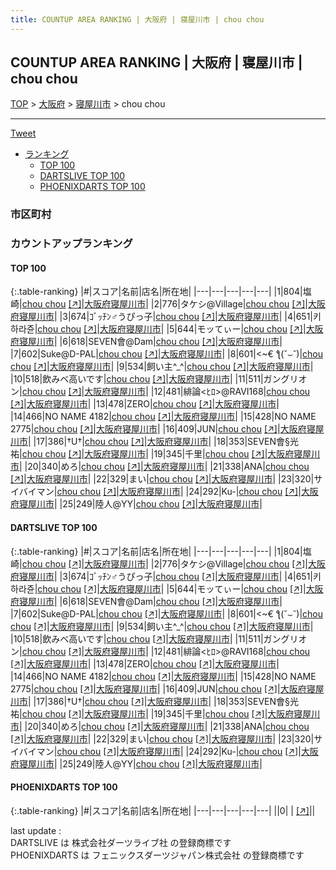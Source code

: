 ```yaml
---
title: COUNTUP AREA RANKING | 大阪府 | 寝屋川市 | chou chou
---
```

## COUNTUP AREA RANKING | 大阪府 | 寝屋川市 | chou chou

[TOP](/darts/rank/) > [大阪府](/darts/rank/大阪府/) > [寝屋川市](/darts/rank/大阪府/寝屋川市/) > chou chou

___

<a href="https://twitter.com/share?ref_src=twsrc%5Etfw" data-text="COUNTUP AREA RANKING | 大阪府寝屋川市chou chou" class="twitter-share-button" data-hashtags="DARTSLIVE,PHOENIXDARTS,darts,ダーツ" data-show-count="false">Tweet</a>

* [ランキング](#カウントアップランキング)
    * [TOP 100](#top-100)
    * [DARTSLIVE TOP 100](#dartslive-top-100)
    * [PHOENIXDARTS TOP 100](#phoenixdarts-top-100)

### 市区町村

<ul>

</ul>

### カウントアップランキング

#### TOP 100



{:.table-ranking}
|#|スコア|名前|店名|所在地|
|---|---|---|---|---|
|1|804|<span class="rank-name-dl">塩崎</span>|<a href="/darts/rank/shops/123a2e1fdf349edc0d9b047a20a7ba1e.html">chou chou</a> <a href="https://search.dartslive.com/jp/shop/123a2e1fdf349edc0d9b047a20a7ba1e">[↗]</a>|<a href="/darts/rank/大阪府/寝屋川市">大阪府寝屋川市</a>|
|2|776|<span class="rank-name-dl">タケシ@Village</span>|<a href="/darts/rank/shops/123a2e1fdf349edc0d9b047a20a7ba1e.html">chou chou</a> <a href="https://search.dartslive.com/jp/shop/123a2e1fdf349edc0d9b047a20a7ba1e">[↗]</a>|<a href="/darts/rank/大阪府/寝屋川市">大阪府寝屋川市</a>|
|3|674|<span class="rank-name-dl">ｺﾞｯﾁﾝ♂うぴっ子</span>|<a href="/darts/rank/shops/123a2e1fdf349edc0d9b047a20a7ba1e.html">chou chou</a> <a href="https://search.dartslive.com/jp/shop/123a2e1fdf349edc0d9b047a20a7ba1e">[↗]</a>|<a href="/darts/rank/大阪府/寝屋川市">大阪府寝屋川市</a>|
|4|651|<span class="rank-name-dl">키하라쥰</span>|<a href="/darts/rank/shops/123a2e1fdf349edc0d9b047a20a7ba1e.html">chou chou</a> <a href="https://search.dartslive.com/jp/shop/123a2e1fdf349edc0d9b047a20a7ba1e">[↗]</a>|<a href="/darts/rank/大阪府/寝屋川市">大阪府寝屋川市</a>|
|5|644|<span class="rank-name-dl">モッてぃー</span>|<a href="/darts/rank/shops/123a2e1fdf349edc0d9b047a20a7ba1e.html">chou chou</a> <a href="https://search.dartslive.com/jp/shop/123a2e1fdf349edc0d9b047a20a7ba1e">[↗]</a>|<a href="/darts/rank/大阪府/寝屋川市">大阪府寝屋川市</a>|
|6|618|<span class="rank-name-dl">SEVEN會@Dam</span>|<a href="/darts/rank/shops/123a2e1fdf349edc0d9b047a20a7ba1e.html">chou chou</a> <a href="https://search.dartslive.com/jp/shop/123a2e1fdf349edc0d9b047a20a7ba1e">[↗]</a>|<a href="/darts/rank/大阪府/寝屋川市">大阪府寝屋川市</a>|
|7|602|<span class="rank-name-dl">Suke@D-PAL</span>|<a href="/darts/rank/shops/123a2e1fdf349edc0d9b047a20a7ba1e.html">chou chou</a> <a href="https://search.dartslive.com/jp/shop/123a2e1fdf349edc0d9b047a20a7ba1e">[↗]</a>|<a href="/darts/rank/大阪府/寝屋川市">大阪府寝屋川市</a>|
|8|601|<span class="rank-name-dl">&lt;~€ ƪ(˘⌣˘)</span>|<a href="/darts/rank/shops/123a2e1fdf349edc0d9b047a20a7ba1e.html">chou chou</a> <a href="https://search.dartslive.com/jp/shop/123a2e1fdf349edc0d9b047a20a7ba1e">[↗]</a>|<a href="/darts/rank/大阪府/寝屋川市">大阪府寝屋川市</a>|
|9|534|<span class="rank-name-dl">飼い主^_^</span>|<a href="/darts/rank/shops/123a2e1fdf349edc0d9b047a20a7ba1e.html">chou chou</a> <a href="https://search.dartslive.com/jp/shop/123a2e1fdf349edc0d9b047a20a7ba1e">[↗]</a>|<a href="/darts/rank/大阪府/寝屋川市">大阪府寝屋川市</a>|
|10|518|<span class="rank-name-dl">飲みベ高いです</span>|<a href="/darts/rank/shops/123a2e1fdf349edc0d9b047a20a7ba1e.html">chou chou</a> <a href="https://search.dartslive.com/jp/shop/123a2e1fdf349edc0d9b047a20a7ba1e">[↗]</a>|<a href="/darts/rank/大阪府/寝屋川市">大阪府寝屋川市</a>|
|11|511|<span class="rank-name-dl">ガングリオン</span>|<a href="/darts/rank/shops/123a2e1fdf349edc0d9b047a20a7ba1e.html">chou chou</a> <a href="https://search.dartslive.com/jp/shop/123a2e1fdf349edc0d9b047a20a7ba1e">[↗]</a>|<a href="/darts/rank/大阪府/寝屋川市">大阪府寝屋川市</a>|
|12|481|<span class="rank-name-dl">緋論&lt;ﾋﾛ&gt;@RAVI168</span>|<a href="/darts/rank/shops/123a2e1fdf349edc0d9b047a20a7ba1e.html">chou chou</a> <a href="https://search.dartslive.com/jp/shop/123a2e1fdf349edc0d9b047a20a7ba1e">[↗]</a>|<a href="/darts/rank/大阪府/寝屋川市">大阪府寝屋川市</a>|
|13|478|<span class="rank-name-dl">ZERO</span>|<a href="/darts/rank/shops/123a2e1fdf349edc0d9b047a20a7ba1e.html">chou chou</a> <a href="https://search.dartslive.com/jp/shop/123a2e1fdf349edc0d9b047a20a7ba1e">[↗]</a>|<a href="/darts/rank/大阪府/寝屋川市">大阪府寝屋川市</a>|
|14|466|<span class="rank-name-dl">NO NAME 4182</span>|<a href="/darts/rank/shops/123a2e1fdf349edc0d9b047a20a7ba1e.html">chou chou</a> <a href="https://search.dartslive.com/jp/shop/123a2e1fdf349edc0d9b047a20a7ba1e">[↗]</a>|<a href="/darts/rank/大阪府/寝屋川市">大阪府寝屋川市</a>|
|15|428|<span class="rank-name-dl">NO NAME 2775</span>|<a href="/darts/rank/shops/123a2e1fdf349edc0d9b047a20a7ba1e.html">chou chou</a> <a href="https://search.dartslive.com/jp/shop/123a2e1fdf349edc0d9b047a20a7ba1e">[↗]</a>|<a href="/darts/rank/大阪府/寝屋川市">大阪府寝屋川市</a>|
|16|409|<span class="rank-name-dl">JUN</span>|<a href="/darts/rank/shops/123a2e1fdf349edc0d9b047a20a7ba1e.html">chou chou</a> <a href="https://search.dartslive.com/jp/shop/123a2e1fdf349edc0d9b047a20a7ba1e">[↗]</a>|<a href="/darts/rank/大阪府/寝屋川市">大阪府寝屋川市</a>|
|17|386|<span class="rank-name-dl">†U†</span>|<a href="/darts/rank/shops/123a2e1fdf349edc0d9b047a20a7ba1e.html">chou chou</a> <a href="https://search.dartslive.com/jp/shop/123a2e1fdf349edc0d9b047a20a7ba1e">[↗]</a>|<a href="/darts/rank/大阪府/寝屋川市">大阪府寝屋川市</a>|
|18|353|<span class="rank-name-dl">SEVEN會§光祐</span>|<a href="/darts/rank/shops/123a2e1fdf349edc0d9b047a20a7ba1e.html">chou chou</a> <a href="https://search.dartslive.com/jp/shop/123a2e1fdf349edc0d9b047a20a7ba1e">[↗]</a>|<a href="/darts/rank/大阪府/寝屋川市">大阪府寝屋川市</a>|
|19|345|<span class="rank-name-dl">千里</span>|<a href="/darts/rank/shops/123a2e1fdf349edc0d9b047a20a7ba1e.html">chou chou</a> <a href="https://search.dartslive.com/jp/shop/123a2e1fdf349edc0d9b047a20a7ba1e">[↗]</a>|<a href="/darts/rank/大阪府/寝屋川市">大阪府寝屋川市</a>|
|20|340|<span class="rank-name-dl">めろ</span>|<a href="/darts/rank/shops/123a2e1fdf349edc0d9b047a20a7ba1e.html">chou chou</a> <a href="https://search.dartslive.com/jp/shop/123a2e1fdf349edc0d9b047a20a7ba1e">[↗]</a>|<a href="/darts/rank/大阪府/寝屋川市">大阪府寝屋川市</a>|
|21|338|<span class="rank-name-dl">ANA</span>|<a href="/darts/rank/shops/123a2e1fdf349edc0d9b047a20a7ba1e.html">chou chou</a> <a href="https://search.dartslive.com/jp/shop/123a2e1fdf349edc0d9b047a20a7ba1e">[↗]</a>|<a href="/darts/rank/大阪府/寝屋川市">大阪府寝屋川市</a>|
|22|329|<span class="rank-name-dl">まい</span>|<a href="/darts/rank/shops/123a2e1fdf349edc0d9b047a20a7ba1e.html">chou chou</a> <a href="https://search.dartslive.com/jp/shop/123a2e1fdf349edc0d9b047a20a7ba1e">[↗]</a>|<a href="/darts/rank/大阪府/寝屋川市">大阪府寝屋川市</a>|
|23|320|<span class="rank-name-dl">サイバイマン</span>|<a href="/darts/rank/shops/123a2e1fdf349edc0d9b047a20a7ba1e.html">chou chou</a> <a href="https://search.dartslive.com/jp/shop/123a2e1fdf349edc0d9b047a20a7ba1e">[↗]</a>|<a href="/darts/rank/大阪府/寝屋川市">大阪府寝屋川市</a>|
|24|292|<span class="rank-name-dl">Ku-</span>|<a href="/darts/rank/shops/123a2e1fdf349edc0d9b047a20a7ba1e.html">chou chou</a> <a href="https://search.dartslive.com/jp/shop/123a2e1fdf349edc0d9b047a20a7ba1e">[↗]</a>|<a href="/darts/rank/大阪府/寝屋川市">大阪府寝屋川市</a>|
|25|249|<span class="rank-name-dl">陸人@YY</span>|<a href="/darts/rank/shops/123a2e1fdf349edc0d9b047a20a7ba1e.html">chou chou</a> <a href="https://search.dartslive.com/jp/shop/123a2e1fdf349edc0d9b047a20a7ba1e">[↗]</a>|<a href="/darts/rank/大阪府/寝屋川市">大阪府寝屋川市</a>|


#### DARTSLIVE TOP 100



{:.table-ranking}
|#|スコア|名前|店名|所在地|
|---|---|---|---|---|
|1|804|<span class="rank-name-dl">塩崎</span>|<a href="/darts/rank/shops/123a2e1fdf349edc0d9b047a20a7ba1e.html">chou chou</a> <a href="https://search.dartslive.com/jp/shop/123a2e1fdf349edc0d9b047a20a7ba1e">[↗]</a>|<a href="/darts/rank/大阪府/寝屋川市">大阪府寝屋川市</a>|
|2|776|<span class="rank-name-dl">タケシ@Village</span>|<a href="/darts/rank/shops/123a2e1fdf349edc0d9b047a20a7ba1e.html">chou chou</a> <a href="https://search.dartslive.com/jp/shop/123a2e1fdf349edc0d9b047a20a7ba1e">[↗]</a>|<a href="/darts/rank/大阪府/寝屋川市">大阪府寝屋川市</a>|
|3|674|<span class="rank-name-dl">ｺﾞｯﾁﾝ♂うぴっ子</span>|<a href="/darts/rank/shops/123a2e1fdf349edc0d9b047a20a7ba1e.html">chou chou</a> <a href="https://search.dartslive.com/jp/shop/123a2e1fdf349edc0d9b047a20a7ba1e">[↗]</a>|<a href="/darts/rank/大阪府/寝屋川市">大阪府寝屋川市</a>|
|4|651|<span class="rank-name-dl">키하라쥰</span>|<a href="/darts/rank/shops/123a2e1fdf349edc0d9b047a20a7ba1e.html">chou chou</a> <a href="https://search.dartslive.com/jp/shop/123a2e1fdf349edc0d9b047a20a7ba1e">[↗]</a>|<a href="/darts/rank/大阪府/寝屋川市">大阪府寝屋川市</a>|
|5|644|<span class="rank-name-dl">モッてぃー</span>|<a href="/darts/rank/shops/123a2e1fdf349edc0d9b047a20a7ba1e.html">chou chou</a> <a href="https://search.dartslive.com/jp/shop/123a2e1fdf349edc0d9b047a20a7ba1e">[↗]</a>|<a href="/darts/rank/大阪府/寝屋川市">大阪府寝屋川市</a>|
|6|618|<span class="rank-name-dl">SEVEN會@Dam</span>|<a href="/darts/rank/shops/123a2e1fdf349edc0d9b047a20a7ba1e.html">chou chou</a> <a href="https://search.dartslive.com/jp/shop/123a2e1fdf349edc0d9b047a20a7ba1e">[↗]</a>|<a href="/darts/rank/大阪府/寝屋川市">大阪府寝屋川市</a>|
|7|602|<span class="rank-name-dl">Suke@D-PAL</span>|<a href="/darts/rank/shops/123a2e1fdf349edc0d9b047a20a7ba1e.html">chou chou</a> <a href="https://search.dartslive.com/jp/shop/123a2e1fdf349edc0d9b047a20a7ba1e">[↗]</a>|<a href="/darts/rank/大阪府/寝屋川市">大阪府寝屋川市</a>|
|8|601|<span class="rank-name-dl">&lt;~€ ƪ(˘⌣˘)</span>|<a href="/darts/rank/shops/123a2e1fdf349edc0d9b047a20a7ba1e.html">chou chou</a> <a href="https://search.dartslive.com/jp/shop/123a2e1fdf349edc0d9b047a20a7ba1e">[↗]</a>|<a href="/darts/rank/大阪府/寝屋川市">大阪府寝屋川市</a>|
|9|534|<span class="rank-name-dl">飼い主^_^</span>|<a href="/darts/rank/shops/123a2e1fdf349edc0d9b047a20a7ba1e.html">chou chou</a> <a href="https://search.dartslive.com/jp/shop/123a2e1fdf349edc0d9b047a20a7ba1e">[↗]</a>|<a href="/darts/rank/大阪府/寝屋川市">大阪府寝屋川市</a>|
|10|518|<span class="rank-name-dl">飲みベ高いです</span>|<a href="/darts/rank/shops/123a2e1fdf349edc0d9b047a20a7ba1e.html">chou chou</a> <a href="https://search.dartslive.com/jp/shop/123a2e1fdf349edc0d9b047a20a7ba1e">[↗]</a>|<a href="/darts/rank/大阪府/寝屋川市">大阪府寝屋川市</a>|
|11|511|<span class="rank-name-dl">ガングリオン</span>|<a href="/darts/rank/shops/123a2e1fdf349edc0d9b047a20a7ba1e.html">chou chou</a> <a href="https://search.dartslive.com/jp/shop/123a2e1fdf349edc0d9b047a20a7ba1e">[↗]</a>|<a href="/darts/rank/大阪府/寝屋川市">大阪府寝屋川市</a>|
|12|481|<span class="rank-name-dl">緋論&lt;ﾋﾛ&gt;@RAVI168</span>|<a href="/darts/rank/shops/123a2e1fdf349edc0d9b047a20a7ba1e.html">chou chou</a> <a href="https://search.dartslive.com/jp/shop/123a2e1fdf349edc0d9b047a20a7ba1e">[↗]</a>|<a href="/darts/rank/大阪府/寝屋川市">大阪府寝屋川市</a>|
|13|478|<span class="rank-name-dl">ZERO</span>|<a href="/darts/rank/shops/123a2e1fdf349edc0d9b047a20a7ba1e.html">chou chou</a> <a href="https://search.dartslive.com/jp/shop/123a2e1fdf349edc0d9b047a20a7ba1e">[↗]</a>|<a href="/darts/rank/大阪府/寝屋川市">大阪府寝屋川市</a>|
|14|466|<span class="rank-name-dl">NO NAME 4182</span>|<a href="/darts/rank/shops/123a2e1fdf349edc0d9b047a20a7ba1e.html">chou chou</a> <a href="https://search.dartslive.com/jp/shop/123a2e1fdf349edc0d9b047a20a7ba1e">[↗]</a>|<a href="/darts/rank/大阪府/寝屋川市">大阪府寝屋川市</a>|
|15|428|<span class="rank-name-dl">NO NAME 2775</span>|<a href="/darts/rank/shops/123a2e1fdf349edc0d9b047a20a7ba1e.html">chou chou</a> <a href="https://search.dartslive.com/jp/shop/123a2e1fdf349edc0d9b047a20a7ba1e">[↗]</a>|<a href="/darts/rank/大阪府/寝屋川市">大阪府寝屋川市</a>|
|16|409|<span class="rank-name-dl">JUN</span>|<a href="/darts/rank/shops/123a2e1fdf349edc0d9b047a20a7ba1e.html">chou chou</a> <a href="https://search.dartslive.com/jp/shop/123a2e1fdf349edc0d9b047a20a7ba1e">[↗]</a>|<a href="/darts/rank/大阪府/寝屋川市">大阪府寝屋川市</a>|
|17|386|<span class="rank-name-dl">†U†</span>|<a href="/darts/rank/shops/123a2e1fdf349edc0d9b047a20a7ba1e.html">chou chou</a> <a href="https://search.dartslive.com/jp/shop/123a2e1fdf349edc0d9b047a20a7ba1e">[↗]</a>|<a href="/darts/rank/大阪府/寝屋川市">大阪府寝屋川市</a>|
|18|353|<span class="rank-name-dl">SEVEN會§光祐</span>|<a href="/darts/rank/shops/123a2e1fdf349edc0d9b047a20a7ba1e.html">chou chou</a> <a href="https://search.dartslive.com/jp/shop/123a2e1fdf349edc0d9b047a20a7ba1e">[↗]</a>|<a href="/darts/rank/大阪府/寝屋川市">大阪府寝屋川市</a>|
|19|345|<span class="rank-name-dl">千里</span>|<a href="/darts/rank/shops/123a2e1fdf349edc0d9b047a20a7ba1e.html">chou chou</a> <a href="https://search.dartslive.com/jp/shop/123a2e1fdf349edc0d9b047a20a7ba1e">[↗]</a>|<a href="/darts/rank/大阪府/寝屋川市">大阪府寝屋川市</a>|
|20|340|<span class="rank-name-dl">めろ</span>|<a href="/darts/rank/shops/123a2e1fdf349edc0d9b047a20a7ba1e.html">chou chou</a> <a href="https://search.dartslive.com/jp/shop/123a2e1fdf349edc0d9b047a20a7ba1e">[↗]</a>|<a href="/darts/rank/大阪府/寝屋川市">大阪府寝屋川市</a>|
|21|338|<span class="rank-name-dl">ANA</span>|<a href="/darts/rank/shops/123a2e1fdf349edc0d9b047a20a7ba1e.html">chou chou</a> <a href="https://search.dartslive.com/jp/shop/123a2e1fdf349edc0d9b047a20a7ba1e">[↗]</a>|<a href="/darts/rank/大阪府/寝屋川市">大阪府寝屋川市</a>|
|22|329|<span class="rank-name-dl">まい</span>|<a href="/darts/rank/shops/123a2e1fdf349edc0d9b047a20a7ba1e.html">chou chou</a> <a href="https://search.dartslive.com/jp/shop/123a2e1fdf349edc0d9b047a20a7ba1e">[↗]</a>|<a href="/darts/rank/大阪府/寝屋川市">大阪府寝屋川市</a>|
|23|320|<span class="rank-name-dl">サイバイマン</span>|<a href="/darts/rank/shops/123a2e1fdf349edc0d9b047a20a7ba1e.html">chou chou</a> <a href="https://search.dartslive.com/jp/shop/123a2e1fdf349edc0d9b047a20a7ba1e">[↗]</a>|<a href="/darts/rank/大阪府/寝屋川市">大阪府寝屋川市</a>|
|24|292|<span class="rank-name-dl">Ku-</span>|<a href="/darts/rank/shops/123a2e1fdf349edc0d9b047a20a7ba1e.html">chou chou</a> <a href="https://search.dartslive.com/jp/shop/123a2e1fdf349edc0d9b047a20a7ba1e">[↗]</a>|<a href="/darts/rank/大阪府/寝屋川市">大阪府寝屋川市</a>|
|25|249|<span class="rank-name-dl">陸人@YY</span>|<a href="/darts/rank/shops/123a2e1fdf349edc0d9b047a20a7ba1e.html">chou chou</a> <a href="https://search.dartslive.com/jp/shop/123a2e1fdf349edc0d9b047a20a7ba1e">[↗]</a>|<a href="/darts/rank/大阪府/寝屋川市">大阪府寝屋川市</a>|


#### PHOENIXDARTS TOP 100



{:.table-ranking}
|#|スコア|名前|店名|所在地|
|---|---|---|---|---|
||0|<span class="rank-name-dl"> </span>|<a href="/darts/rank/shops/.html"></a> <a href="">[↗]</a>|<a href="/darts/rank//"></a>|


<div class="footer border-top border-gray-light mt-5 pt-3 text-right text-gray">
    last update : <span style="font-weight: italic" id="foot_last_modified"></span><br />
    DARTSLIVE は 株式会社ダーツライブ社 の登録商標です<br />
    PHOENIXDARTS は フェニックスダーツジャパン株式会社 の登録商標です<br />
</div>

<script src="https://cdnjs.cloudflare.com/ajax/libs/jquery.tablesorter/2.31.3/js/jquery.tablesorter.min.js" integrity="sha512-qzgd5cYSZcosqpzpn7zF2ZId8f/8CHmFKZ8j7mU4OUXTNRd5g+ZHBPsgKEwoqxCtdQvExE5LprwwPAgoicguNg==" crossorigin="anonymous" referrerpolicy="no-referrer"></script>
<link rel="stylesheet" href="https://cdnjs.cloudflare.com/ajax/libs/jquery.tablesorter/2.31.3/css/theme.default.min.css" integrity="sha512-wghhOJkjQX0Lh3NSWvNKeZ0ZpNn+SPVXX1Qyc9OCaogADktxrBiBdKGDoqVUOyhStvMBmJQ8ZdMHiR3wuEq8+w==" crossorigin="anonymous" referrerpolicy="no-referrer" />
<script>
$(function() {
    $(".table-ranking").tablesorter({sortList:[[0, 0]]});
    $("#foot_last_modified").text(formatDate(new Date(document.lastModified), 'yyyy-MM-dd HH:mm:ss'));
});
</script>

<script async src="https://platform.twitter.com/widgets.js" charset="utf-8"></script>